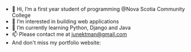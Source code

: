 

- 👋 Hi, I’m a first year student of programming @Nova Scotia Community College
- 👀 I’m interested in building web applications 
- 🌱 I’m currently learning Python, Django and Java
- 📫 Please contact me at junektman@gmail.com
- And don't miss my portfolio website: 


